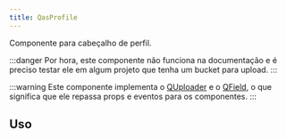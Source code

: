 ```yaml
---
title: QasProfile
---
```


<div class="flex q-gutter-x-md">
  <doc-link title="Componente" name="QasSingleView" to="/components/single-view" />
  <doc-link title="Componente" name="QasAvatar" to="/components/avatar" />
  <doc-link title="Quasar Componente" name="QUploader" href="https://quasar.dev/vue-components/uploader#usage" />
  <doc-link title="Quasar Componente" name="QField" href="https://quasar.dev/vue-components/field#introduction" />
</div>

Componente para cabeçalho de perfil.

<doc-api file="profile/QasProfile" name="QasProfile" />

:::danger
Por hora, este componente não funciona na documentação e é preciso testar ele em algum projeto que tenha um bucket para upload.
:::

:::warning
Este componente implementa o [QUploader](https://quasar.dev/vue-components/uploader#usage) e o [QField](https://quasar.dev/vue-components/field#introduction), o que significa que ele repassa  props e eventos para os componentes.
:::

## Uso

<doc-example file="QasProfile/Basic" title="Básico" />
<doc-example file="QasProfile/Slots" title="Slots" />
